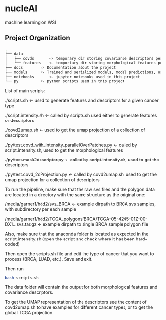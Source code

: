 nucleAI
==============================

machine learning on WSI

Project Organization
------------
```bash
.
├── data
│   ├── covds		<- temporary dir storing covariance descriptors per sample
│   └── features	<- temportary dir storing morphological features per sample
├── docs		<- Documentation about the project
├── models		<- Trained and serialized models, model predictions, or model summaries
├── notebooks		<- jupyter notebooks used in this project
└── py			<- python scripts used in this project
```
List of main scripts:

./scripts.sh		<- used to generate features and descriptors for a given cancer type

./script.intensity.sh	<- called by scripts.sh used either to generate features or descriptors

./covd2umap.sh		<- used to get the umap projection of a collection of descriptors

./py/test.covd_with_intensity_parallelOverPatches.py	   <- called by script.intensity.sh, used to get the morphological features

./py/test.mask2descriptor.py				   <- called by script.intensity.sh, used to get the descriptors

./py/test.covd_2dProjection.py				   <- called by covd2umap.sh, used to get the umap projection for a collection of descriptors

To run the pipeline, make sure that the raw svs files and the polygon data are located in a directory with the same structure as the original one:

/media/garner1/hdd2/svs_BRCA   <- example dirpath to BRCA svs samples, with subdirectory per each sample

/media/garner1/hdd2/TCGA_polygons/BRCA/TCGA-05-4245-01Z-00-DX1...svs.tar.gz <- example dirpath to single BRCA sample polygon file

Also, make sure that the anaconda folder is located as expected in the script.intensity.sh (open the script and check where it has been hard-coded)

Then open the scripts.sh file and edit the type of cancer that you want to process (BRCA, LUAD, etc.). Save and exit.

Then run 
```bash
bash scripts.sh
```

The data folder will contain the output for both morphological features and covariance descriptors.

To get the UMAP representation of the descriptors see the content of covd2umap.sh to have examples for different cancer types, or to get the global TCGA projection. 
